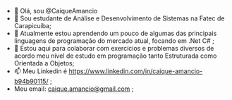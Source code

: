 - 👋 Olá, sou @CaiqueAmancio
- 👀 Sou estudante de Análise e Desenvolvimento de Sistemas na Fatec de Carapicuíba;
- 🌱 Atualmente estou aprendendo um pouco de algumas das principais linguagens de programação do mercado atual, focando em  .Net  C# ;
- 💞️ Estou aqui para colaborar com exercícios e problemas diversos de acordo meu nível de estudo em programação tanto Estruturada como Orientada a Objetos;
- 📫 Meu Linkedin é https://www.linkedin.com/in/caique-amancio-b94b90115/ ;
- Meu email: caique.amancio@gmail.com ;

<!---
CaiqueAmancio/CaiqueAmancio is a ✨ special ✨ repository because its `README.md` (this file) appears on your GitHub profile.
You can click the Preview link to take a look at your changes.
--->
